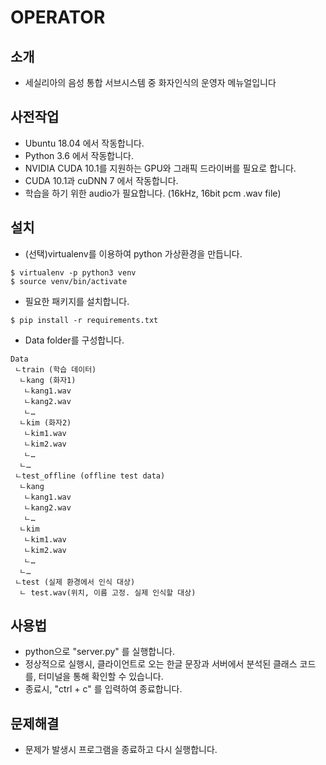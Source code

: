 # OPERATOR

## 소개
* 세실리아의 음성 통합 서브시스템 중 화자인식의 운영자 메뉴얼입니다

## 사전작업
* Ubuntu 18.04 에서 작동합니다.
* Python 3.6 에서 작동합니다.
* NVIDIA CUDA 10.1를 지원하는 GPU와 그래픽 드라이버를 필요로 합니다.
* CUDA 10.1과 cuDNN 7 에서 작동합니다.
* 학습을 하기 위한 audio가 필요합니다. (16kHz, 16bit pcm .wav file)

## 설치
* (선택)virtualenv를 이용하여 python 가상환경을 만듭니다.
```
$ virtualenv -p python3 venv
$ source venv/bin/activate
```
* 필요한 패키지를 설치합니다.
```
$ pip install -r requirements.txt
```
* Data folder를 구성합니다.
```
Data
 ㄴtrain (학습 데이터)
  ㄴkang (화자1)
   ㄴkang1.wav
   ㄴkang2.wav
   ㄴ…
  ㄴkim (화자2)
   ㄴkim1.wav
   ㄴkim2.wav
   ㄴ…
  ㄴ…
 ㄴtest_offline (offline test data)
  ㄴkang
   ㄴkang1.wav
   ㄴkang2.wav
   ㄴ…
  ㄴkim
   ㄴkim1.wav
   ㄴkim2.wav
   ㄴ…
  ㄴ…
 ㄴtest (실제 환경에서 인식 대상)
  ㄴ test.wav(위치, 이름 고정. 실제 인식할 대상)
```

## 사용법
* python으로 "server.py" 를 실행합니다.
* 정상적으로 실행시, 클라이언트로 오는 한글 문장과 서버에서 분석된 클래스 코드를, 터미널을 통해 확인할 수 있습니다.
* 종료시, "ctrl + c" 를 입력하여 종료합니다.

## 문제해결
* 문제가 발생시 프로그램을 종료하고 다시 실행합니다.

